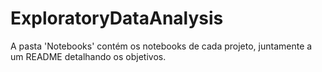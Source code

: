 # ExploratoryDataAnalysis
A pasta 'Notebooks' contém os notebooks de cada projeto, juntamente a um README detalhando os objetivos.
